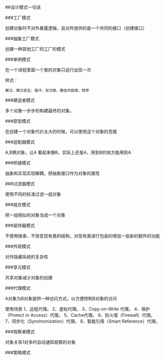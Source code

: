 ##设计模式一句话


###工厂模式

创建对象时不对外暴露逻辑，且对外提供的是一个共同的接口（创建接口）

###抽象工厂模式

创建一种其他工厂的工厂的模式

###单例模式

在一个进程里面一个类的对象只运行出现一次

样式：

	懒汉，懒汉安全，饿汗，双次锁，静态内部类，枚举

###建造者模式

多个对象一步步的构建最终的对象。


###原型模式

在创建一个对象代价太大的时候，可以使用这个对象的克隆



###适配器模式

A,B俩对象，让A 看起来像B，实际上还是A，用到B的地方能用到A



###桥接模式

抽象和实现实现解耦，把抽象接口作为对象的属性


###过滤器模式

使用不同的标准过滤一组对象

###组合模式

把一组相似的对象当成一个对象


###装饰器模式

不使用继承，不改变现有类的结构，对现有类进行包装的增加一些新的额外的功能

###外观模式

对外隐藏系统的复杂性

###享元模式

共享对象减少对象的创建


###代理模式

A对象为B对象提供一种访问方式，以方便控制B对象的访问

使用场景
     1、远程代理。 2、虚拟代理。 3、Copy-on-Write 代理。 4、保护（Protect or Access）代理。 5、Cache代理。 6、防火墙（Firewall）代理。 7、同步化（Synchronization）代理。 8、智能引用（Smart Reference）代理。


###观察者模式

对象关系1对多时自动通知观察的对象


###策略模式